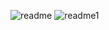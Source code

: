 
![readme](https://user-images.githubusercontent.com/98955598/167346705-b4d0e717-b3b3-41ce-b9ef-d0c432a33832.png)
![readme1](https://user-images.githubusercontent.com/98955598/167346711-91cf6288-0dc7-4947-9d1a-c3bdbf508a6d.png)

